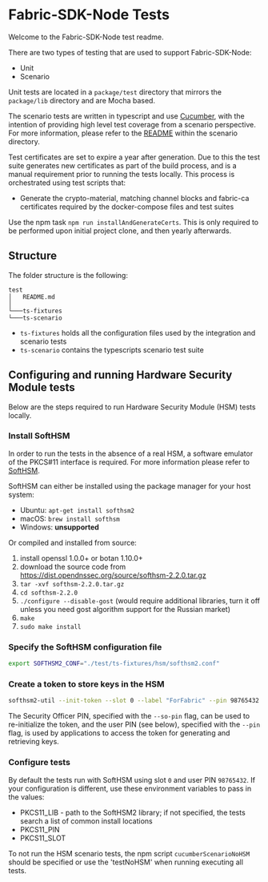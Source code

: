 # Fabric-SDK-Node Tests

Welcome to the Fabric-SDK-Node test readme.

There are two types of testing that are used to support Fabric-SDK-Node:
 - Unit
 - Scenario

Unit tests are located in a `package/test` directory that mirrors the `package/lib` directory and are Mocha based.

The scenario tests are written in typescript and use [Cucumber](https://github.com/cucumber/cucumber-js), with the intention of providing high level test coverage from a scenario perspective. For more information, please refer to the [README](./ts-scenario/README.md) within the scenario directory.

Test certificates are set to expire a year after generation. Due to this the test suite generates new certificates as part of the build process, and is a manual requirement prior to running the tests locally. This process is orchestrated using test scripts that:
 - Generate the crypto-material, matching channel blocks and fabric-ca certificates required by the docker-compose files and test suites

Use the npm task `npm run installAndGenerateCerts`. This is only required to be performed upon initial project clone, and then yearly afterwards.

## Structure

The folder structure is the following:

```
test
│   README.md
│
└───ts-fixtures
└───ts-scenario
```

- `ts-fixtures` holds all the configuration files used by the integration and scenario tests
- `ts-scenario` contains the typescripts scenario test suite

## Configuring and running Hardware Security Module tests

Below are the steps required to run Hardware Security Module (HSM) tests locally.

### Install SoftHSM

In order to run the tests in the absence of a real HSM, a software emulator of the PKCS#11 interface is required.
For more information please refer to [SoftHSM](https://www.opendnssec.org/softhsm/).

SoftHSM can either be installed using the package manager for your host system:

* Ubuntu: `apt-get install softhsm2`
* macOS: `brew install softhsm`
* Windows: **unsupported**

Or compiled and installed from source:

1. install openssl 1.0.0+ or botan 1.10.0+
2. download the source code from <https://dist.opendnssec.org/source/softhsm-2.2.0.tar.gz>
3. `tar -xvf softhsm-2.2.0.tar.gz`
4. `cd softhsm-2.2.0`
5. `./configure --disable-gost` (would require additional libraries, turn it off unless you need gost algorithm support
   for the Russian market)
6. `make`
7. `sudo make install`

### Specify the SoftHSM configuration file

```bash
export SOFTHSM2_CONF="./test/ts-fixtures/hsm/softhsm2.conf"
```

### Create a token to store keys in the HSM

```bash
softhsm2-util --init-token --slot 0 --label "ForFabric" --pin 98765432 --so-pin 1234
```

The Security Officer PIN, specified with the `--so-pin` flag, can be used to re-initialize the token, 
and the user PIN (see below), specified with the `--pin` flag, is used by applications to access the token for 
generating and retrieving keys.

### Configure tests

By default the tests run with SoftHSM using slot `0` and user PIN `98765432`. If your configuration is different, use
these environment variables to pass in the values:

* PKCS11_LIB - path to the SoftHSM2 library; if not specified, the tests search a list of common install locations
* PKCS11_PIN
* PKCS11_SLOT

To not run the HSM scenario tests, the npm script `cucumberScenarioNoHSM` should be specified or use the 'testNoHSM' when running executing all tests.
